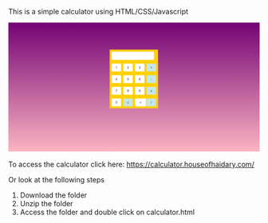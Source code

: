 This is a simple calculator using HTML/CSS/Javascript

![Image of Calculator](https://github.com/AnouarLdn/Calculator/blob/master/Calculator/css/Calculator_image.png)

To access the calculator click here: https://calculator.houseofhaidary.com/

Or look at the following steps

1) Download the folder
2) Unzip the folder
3) Access the folder and double click on calculator.html
